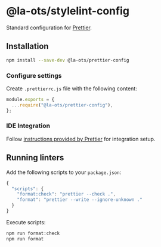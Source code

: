 # @la-ots/stylelint-config

Standard configuration for [Prettier](https://prettier.io/).

## Installation

```bash
npm install --save-dev @la-ots/prettier-config
```

### Configure settings

Create `.prettierrc.js` file with the following content:

```javascript
module.exports = {
  ...require("@la-ots/prettier-config"),
};
```

### IDE Integration

Follow [instructions provided by Prettier](https://prettier.io/docs/en/editors.html) for integration setup.

## Running linters

Add the following scripts to your `package.json`:

```javascript
{
  "scripts": {
    "format:check": "prettier --check .",
    "format": "prettier --write --ignore-unknown ."
  }
}
```

Execute scripts:

```bash
npm run format:check
npm run format
```
